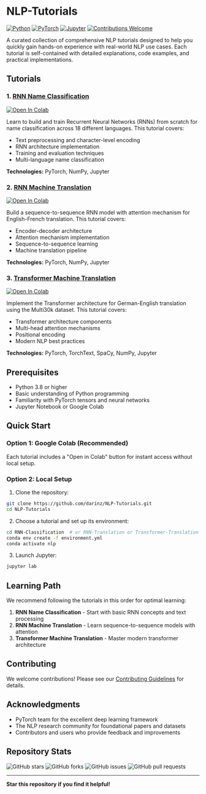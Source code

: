 # NLP-Tutorials

[![Python](https://img.shields.io/badge/Python-3.8+-blue.svg)](https://www.python.org/downloads/)
[![PyTorch](https://img.shields.io/badge/PyTorch-1.9+-red.svg)](https://pytorch.org/)
[![Jupyter](https://img.shields.io/badge/Jupyter-Notebook-orange.svg)](https://jupyter.org/)
[![Contributions Welcome](https://img.shields.io/badge/contributions-welcome-brightgreen.svg?style=flat)](CONTRIBUTING.md)

A curated collection of comprehensive NLP tutorials designed to help you quickly gain hands-on experience with real-world NLP use cases. Each tutorial is self-contained with detailed explanations, code examples, and practical implementations.

## Tutorials

### 1. [RNN Name Classification](RNN-Classification/)
[![Open In Colab](https://colab.research.google.com/assets/colab-badge.svg)](https://colab.research.google.com/github/darinz/NLP-Tutorials/blob/main/RNN-Classification/nlp_rnn_name_classification.ipynb)

Learn to build and train Recurrent Neural Networks (RNNs) from scratch for name classification across 18 different languages. This tutorial covers:
- Text preprocessing and character-level encoding
- RNN architecture implementation
- Training and evaluation techniques
- Multi-language name classification

**Technologies:** PyTorch, NumPy, Jupyter

### 2. [RNN Machine Translation](RNN-Translation/)
[![Open In Colab](https://colab.research.google.com/assets/colab-badge.svg)](https://colab.research.google.com/github/darinz/NLP-Tutorials/blob/main/RNN-Translation/rnn_translation.ipynb)

Build a sequence-to-sequence RNN model with attention mechanism for English-French translation. This tutorial covers:
- Encoder-decoder architecture
- Attention mechanism implementation
- Sequence-to-sequence learning
- Machine translation pipeline

**Technologies:** PyTorch, NumPy, Jupyter

### 3. [Transformer Machine Translation](Transformer-Translation/)
[![Open In Colab](https://colab.research.google.com/assets/colab-badge.svg)](https://colab.research.google.com/github/darinz/NLP-Tutorials/blob/main/Transformer-Translation/transformer_translation.ipynb)

Implement the Transformer architecture for German-English translation using the Multi30k dataset. This tutorial covers:
- Transformer architecture components
- Multi-head attention mechanisms
- Positional encoding
- Modern NLP best practices

**Technologies:** PyTorch, TorchText, SpaCy, NumPy, Jupyter

## Prerequisites

- Python 3.8 or higher
- Basic understanding of Python programming
- Familiarity with PyTorch tensors and neural networks
- Jupyter Notebook or Google Colab

## Quick Start

### Option 1: Google Colab (Recommended)
Each tutorial includes a "Open in Colab" button for instant access without local setup.

### Option 2: Local Setup
1. Clone the repository:
```bash
git clone https://github.com/darinz/NLP-Tutorials.git
cd NLP-Tutorials
```

2. Choose a tutorial and set up its environment:
```bash
cd RNN-Classification  # or RNN-Translation or Transformer-Translation
conda env create -f environment.yml
conda activate nlp
```

3. Launch Jupyter:
```bash
jupyter lab
```

## Learning Path

We recommend following the tutorials in this order for optimal learning:

1. **RNN Name Classification** - Start with basic RNN concepts and text processing
2. **RNN Machine Translation** - Learn sequence-to-sequence models with attention
3. **Transformer Machine Translation** - Master modern transformer architecture

## Contributing

We welcome contributions! Please see our [Contributing Guidelines](CONTRIBUTING.md) for details.

## Acknowledgments

- PyTorch team for the excellent deep learning framework
- The NLP research community for foundational papers and datasets
- Contributors and users who provide feedback and improvements

## Repository Stats

![GitHub stars](https://img.shields.io/github/stars/darinz/NLP-Tutorials?style=social)
![GitHub forks](https://img.shields.io/github/forks/darinz/NLP-Tutorials?style=social)
![GitHub issues](https://img.shields.io/github/issues/darinz/NLP-Tutorials)
![GitHub pull requests](https://img.shields.io/github/issues-pr/darinz/NLP-Tutorials)

---

**Star this repository if you find it helpful!**
